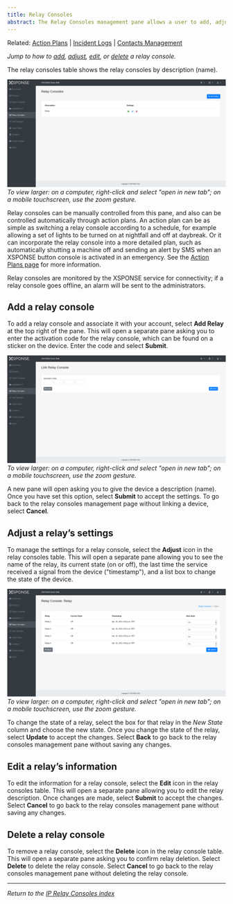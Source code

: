 ```yaml
---
title: Relay Consoles
abstract: The Relay Consoles management pane allows a user to add, adjust, edit, or delete a relay console device. Selecting the Relay Consoles link in the navigation pane will take you to the Relay Consoles management pane. 
---
```

Related: [Action Plans](../general-ops/action-plans.md) \| [Incident Logs](../general-ops/incident-logs.md) \| [Contacts Management](../general-ops/contacts-management.md) 

*Jump to how to [add](relay-consoles-management.md#add-a-relay-console), [adjust](relay-consoles-management.md#adjust-a-relays-settings), [edit](relay-consoles-management.md#edit-a-relays-information), or [delete](relay-consoles-management.md#delete-a-relay-console) a relay console.*

The relay consoles table shows the relay consoles by description (name). 

![relay console management page](relay_consoles_management.png)
_To view larger: on a computer, right-click and select "open in new tab"; on a mobile touchscreen, use the zoom gesture._

Relay consoles can be manually controlled from this pane, and also can be controlled automatically through action plans. An action plan can be as simple as switching a relay console according to a schedule, for example allowing a set of lights to be turned on at nightfall and off at daybreak. Or it can incorporate the relay console into a more detailed plan, such as automatically shutting a machine off and sending an alert by SMS when an XSPONSE button console is activated in an emergency. See the [Action Plans page](../general-ops/action-plans.md) for more information.

Relay consoles are monitored by the XSPONSE service for connectivity; if a relay console goes offline, an alarm will be sent to the administrators.

## Add a relay console
To add a relay console and associate it with your account, select **Add Relay** at the top right of the pane. This will open a separate pane asking you to enter the activation code for the relay console, which can be found on a sticker on the device. Enter the code and select **Submit**.  

![add a relay console](relay_console_link.png)
_To view larger: on a computer, right-click and select "open in new tab"; on a mobile touchscreen, use the zoom gesture._

A new pane will open asking you to give the device a description (name). Once you have set this option, select **Submit** to accept the settings. To go back to the relay consoles management page without linking a device, select **Cancel**.
 
## Adjust a relay’s settings
To manage the settings for a relay console, select the **Adjust** icon in the relay consoles table. This will open a separate pane allowing you to see the name of the relay, its current state (on or off), the last time the service received a signal from the device ("timestamp"), and a list box to change the state of the device. 

![adjust relay pane](relay_adjust.png)
_To view larger: on a computer, right-click and select "open in new tab"; on a mobile touchscreen, use the zoom gesture._

To change the state of a relay, select the box for that relay in the _New State_ column and choose the new state. Once you change the state of the relay, select **Update** to accept the changes. Select **Back** to go back to the relay consoles management pane without saving any changes.

## Edit a relay’s information
To edit the information for a relay console, select the **Edit** icon in the relay consoles table. This will open a separate pane allowing you to edit the relay description. Once changes are made, select **Submit** to accept the changes. Select **Cancel** to go back to the relay consoles management pane without saving any changes.

## Delete a relay console
To remove a relay console, select the **Delete** icon in the relay console table. This will open a separate pane asking you to confirm relay deletion. Select **Delete** to delete the relay console. Select **Cancel** to go back to the relay consoles management pane without deleting the relay console.

___
*Return to the [IP Relay Consoles index](index.md)*
